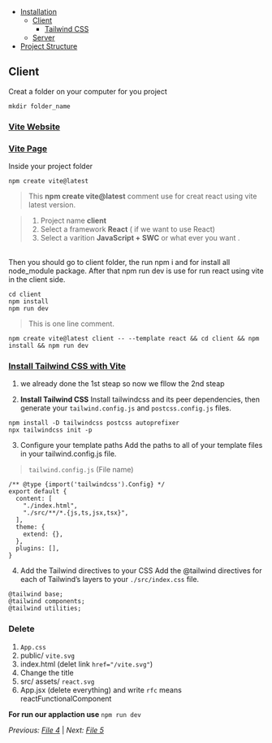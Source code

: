 - [Installation](./installation.md)
  - [Client](#client)
    - [Tailwind CSS](https://tailwindcss.com/docs/guides/vite)
  - [Server](server)
- [Project Structure](#project-structure)

## Client

Creat a folder on your computer for you project

```
mkdir folder_name
```

### [Vite Website](https://vitejs.dev/guide/)

### [Vite Page](./client.md)

Inside your project folder

```
npm create vite@latest
```

> This **npm create vite@latest** comment use for creat react using vite latest version.

> 1. Project name **client**
> 2. Select a framework **React** ( if we want to use React)
> 3. Select a varition **JavaScript + SWC** or what ever you want .

<br>
Then you should go to client folder, the run npm i and for install all node_module package. After that npm run dev is use for run react using vite in the client side.

<br>

```
cd client
npm install
npm run dev
```

> This is one line comment.

```
npm create vite@latest client -- --template react && cd client && npm install && npm run dev

```

### [Install Tailwind CSS with Vite](https://tailwindcss.com/docs/guides/vite)

1. we already done the 1st steap so now we fllow the 2nd steap

2. **Install Tailwind CSS**
   Install tailwindcss and its peer dependencies, then generate your `tailwind.config.js` and `postcss.config.js` files.

```
npm install -D tailwindcss postcss autoprefixer
npx tailwindcss init -p
```

3. Configure your template paths
   Add the paths to all of your template files in your tailwind.config.js file.

> `tailwind.config.js` (File name)

```
/** @type {import('tailwindcss').Config} */
export default {
  content: [
    "./index.html",
    "./src/**/*.{js,ts,jsx,tsx}",
  ],
  theme: {
    extend: {},
  },
  plugins: [],
}
```

4. Add the Tailwind directives to your CSS
   Add the @tailwind directives for each of Tailwind’s layers to your `./src/index.css` file.

```
@tailwind base;
@tailwind components;
@tailwind utilities;
```

### Delete

1. `App.css`
2. public/ `vite.svg`
3. index.html (delet link `href="/vite.svg"`)
4. Change the title
5. src/ assets/ `react.svg`
6. App.jsx (delete everything) and write `rfc` means reactFunctionalComponent

**For run our applaction use** `npm run dev`

_Previous: [File 4](file4.md)_ | _Next: [File 5](file5.md)_
